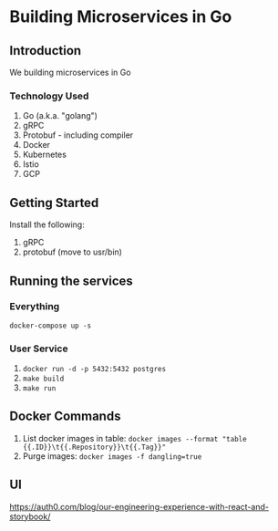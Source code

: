 # Building Microservices in Go

## Introduction

We building microservices in Go

### Technology Used

1. Go (a.k.a. "golang")
1. gRPC
1. Protobuf - including compiler
1. Docker
1. Kubernetes
1. Istio
1. GCP

## Getting Started

Install the following:

1. gRPC
1. protobuf (move to usr/bin)

## Running the services

### Everything

`docker-compose up -s`

### User Service

1. `docker run -d -p 5432:5432 postgres`
1. `make build`
1. `make run`

## Docker Commands

1. List docker images in table: `docker images --format "table {{.ID}}\t{{.Repository}}\t{{.Tag}}"`
1. Purge images: `docker images -f dangling=true`


## UI

https://auth0.com/blog/our-engineering-experience-with-react-and-storybook/
